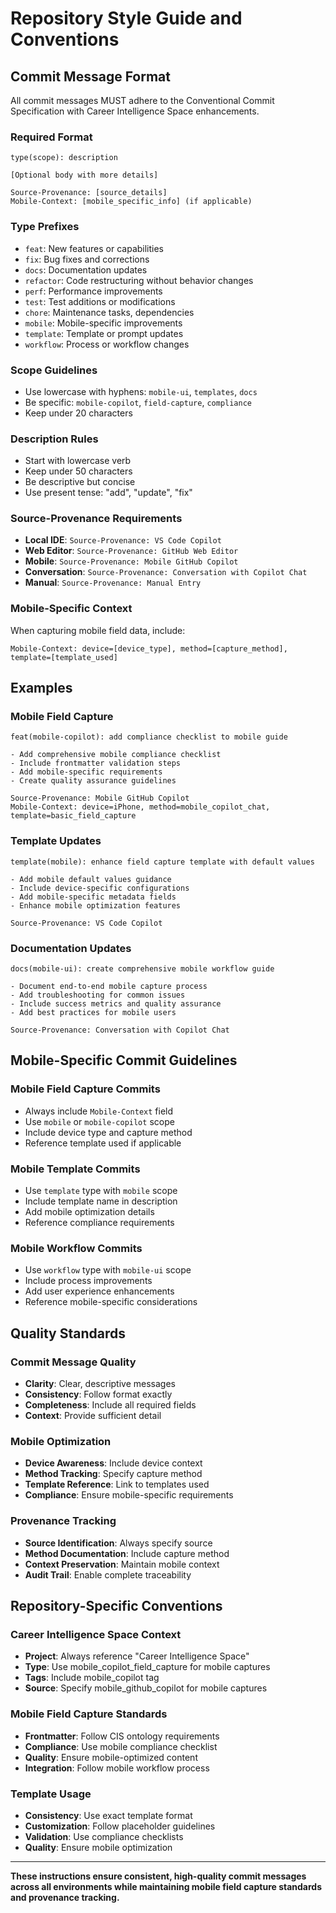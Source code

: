 # Repository Style Guide and Conventions

## Commit Message Format

All commit messages MUST adhere to the Conventional Commit Specification with Career Intelligence Space enhancements.

### **Required Format**
```
type(scope): description

[Optional body with more details]

Source-Provenance: [source_details]
Mobile-Context: [mobile_specific_info] (if applicable)
```

### **Type Prefixes**
- `feat`: New features or capabilities
- `fix`: Bug fixes and corrections
- `docs`: Documentation updates
- `refactor`: Code restructuring without behavior changes
- `perf`: Performance improvements
- `test`: Test additions or modifications
- `chore`: Maintenance tasks, dependencies
- `mobile`: Mobile-specific improvements
- `template`: Template or prompt updates
- `workflow`: Process or workflow changes

### **Scope Guidelines**
- Use lowercase with hyphens: `mobile-ui`, `templates`, `docs`
- Be specific: `mobile-copilot`, `field-capture`, `compliance`
- Keep under 20 characters

### **Description Rules**
- Start with lowercase verb
- Keep under 50 characters
- Be descriptive but concise
- Use present tense: "add", "update", "fix"

### **Source-Provenance Requirements**
- **Local IDE**: `Source-Provenance: VS Code Copilot`
- **Web Editor**: `Source-Provenance: GitHub Web Editor`
- **Mobile**: `Source-Provenance: Mobile GitHub Copilot`
- **Conversation**: `Source-Provenance: Conversation with Copilot Chat`
- **Manual**: `Source-Provenance: Manual Entry`

### **Mobile-Specific Context**
When capturing mobile field data, include:
```
Mobile-Context: device=[device_type], method=[capture_method], template=[template_used]
```

## Examples

### **Mobile Field Capture**
```
feat(mobile-copilot): add compliance checklist to mobile guide

- Add comprehensive mobile compliance checklist
- Include frontmatter validation steps
- Add mobile-specific requirements
- Create quality assurance guidelines

Source-Provenance: Mobile GitHub Copilot
Mobile-Context: device=iPhone, method=mobile_copilot_chat, template=basic_field_capture
```

### **Template Updates**
```
template(mobile): enhance field capture template with default values

- Add mobile default values guidance
- Include device-specific configurations
- Add mobile-specific metadata fields
- Enhance mobile optimization features

Source-Provenance: VS Code Copilot
```

### **Documentation Updates**
```
docs(mobile-ui): create comprehensive mobile workflow guide

- Document end-to-end mobile capture process
- Add troubleshooting for common issues
- Include success metrics and quality assurance
- Add best practices for mobile users

Source-Provenance: Conversation with Copilot Chat
```

## Mobile-Specific Commit Guidelines

### **Mobile Field Capture Commits**
- Always include `Mobile-Context` field
- Use `mobile` or `mobile-copilot` scope
- Include device type and capture method
- Reference template used if applicable

### **Mobile Template Commits**
- Use `template` type with `mobile` scope
- Include template name in description
- Add mobile optimization details
- Reference compliance requirements

### **Mobile Workflow Commits**
- Use `workflow` type with `mobile-ui` scope
- Include process improvements
- Add user experience enhancements
- Reference mobile-specific considerations

## Quality Standards

### **Commit Message Quality**
- **Clarity**: Clear, descriptive messages
- **Consistency**: Follow format exactly
- **Completeness**: Include all required fields
- **Context**: Provide sufficient detail

### **Mobile Optimization**
- **Device Awareness**: Include device context
- **Method Tracking**: Specify capture method
- **Template Reference**: Link to templates used
- **Compliance**: Ensure mobile-specific requirements

### **Provenance Tracking**
- **Source Identification**: Always specify source
- **Method Documentation**: Include capture method
- **Context Preservation**: Maintain mobile context
- **Audit Trail**: Enable complete traceability

## Repository-Specific Conventions

### **Career Intelligence Space Context**
- **Project**: Always reference "Career Intelligence Space"
- **Type**: Use mobile_copilot_field_capture for mobile captures
- **Tags**: Include mobile_copilot tag
- **Source**: Specify mobile_github_copilot for mobile captures

### **Mobile Field Capture Standards**
- **Frontmatter**: Follow CIS ontology requirements
- **Compliance**: Use mobile compliance checklist
- **Quality**: Ensure mobile-optimized content
- **Integration**: Follow mobile workflow process

### **Template Usage**
- **Consistency**: Use exact template format
- **Customization**: Follow placeholder guidelines
- **Validation**: Use compliance checklists
- **Quality**: Ensure mobile optimization

---

**These instructions ensure consistent, high-quality commit messages across all environments while maintaining mobile field capture standards and provenance tracking.**
